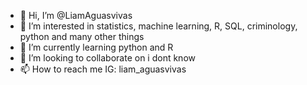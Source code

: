 - 👋 Hi, I’m @LiamAguasvivas
- 👀 I’m interested in statistics, machine  learning, R, SQL, criminology, python and many other things 
- 🌱 I’m currently learning python and R
- 💞️ I’m looking to collaborate on i dont know 
- 📫 How to reach me IG: liam_aguasvivas

<!---
LiamAguasvivas/LiamAguasvivas is a ✨ special ✨ repository because its `README.md` (this file) appears on your GitHub profile.
You can click the Preview link to take a look at your changes.
--->
